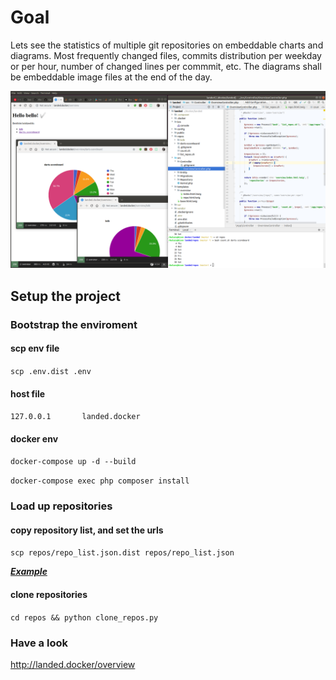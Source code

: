# Goal
Lets see the statistics of multiple git repositories on embeddable charts and diagrams. Most frequently changed files, commits distribution per weekday or per hour, number of changed lines per commmit, etc. The diagrams shall be embeddable image files at the end of the day.

![Preview](cmt_per_day_project.png)

## Setup the project
### Bootstrap the enviroment
#### scp env file
`scp .env.dist .env`
#### host file
`127.0.0.1       landed.docker`
#### docker env
`docker-compose up -d --build`

`docker-compose exec php composer install`

### Load up repositories
#### copy repository list, and set the urls
`scp repos/repo_list.json.dist repos/repo_list.json`

**_[Example](https://github.com/rbalazs/landed/blob/70711a3a8108d5e0cf27d62ece7ac2972b83711a/repos/repo_list.json.dist)_**
#### clone repositories
`cd repos && python clone_repos.py`

### Have a look
http://landed.docker/overview
